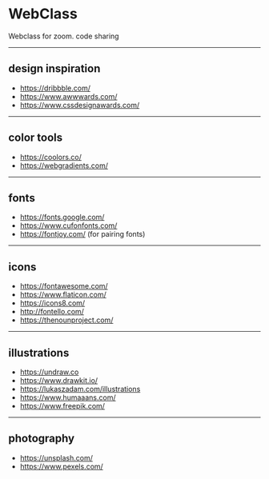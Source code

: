 # WebClass
Webclass for zoom. code sharing

----------------------------------------------------------------
## design inspiration
- https://dribbble.com/
- https://www.awwwards.com/
- https://www.cssdesignawards.com/
-----------------------------------
## color tools
- https://coolors.co/
- https://webgradients.com/
-----------------------------------
## fonts
- https://fonts.google.com/
- https://www.cufonfonts.com/
- https://fontjoy.com/ (for pairing fonts)
------------------------------------
## icons
- https://fontawesome.com/
- https://www.flaticon.com/
- https://icons8.com/
- http://fontello.com/
- https://thenounproject.com/
-----------------------------------
## illustrations
- https://undraw.co
- https://www.drawkit.io/
- https://lukaszadam.com/illustrations
- https://www.humaaans.com/
- https://www.freepik.com/
-------------------------------------
## photography
- https://unsplash.com/
- https://www.pexels.com/
